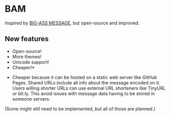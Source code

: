 # BAM

Inspired by [BIG-ASS MESSAGE](https://bigassmessage.com), but open-source and improved.

## New features

- Open-source!
- More themes!
- Unicode support!
- Cheaper!*

* Cheaper because it can be hosted on a static web server like GitHub Pages. Shared URLs include all info about the message encoded on it. Users willing shorter URLs can use external URL shorteners like TinyURL or bit.ly. This avoid issues with message data having to be stored in someone servers.

(Some might still need to be implemented, but all of those are planned.)
